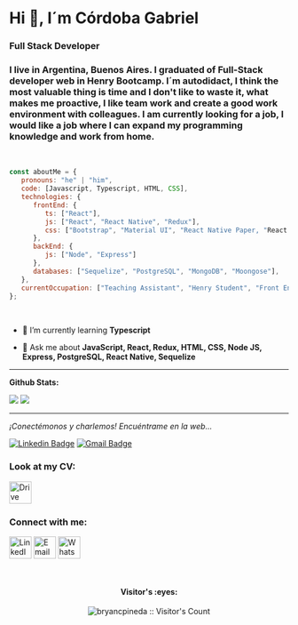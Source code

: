 <h1 align="left">Hi 👋, I´m Córdoba Gabriel</h1>
<h3 align="left">Full Stack Developer</h3>

<h3 align="left">I live in Argentina, Buenos Aires. I graduated of Full-Stack developer web in Henry Bootcamp. I´m autodidact, I think the most valuable thing is time and I don't like to waste it, what makes me proactive, I like team work and create a good work environment with colleagues. I am currently looking for a job, I would like a job where I can expand my programming knowledge and work from home.</h3>

<br>

```javascript
const aboutMe = {
   pronouns: "he" | "him",
   code: [Javascript, Typescript, HTML, CSS],
   technologies: {
      frontEnd: {
         ts: ["React"],
         js: ["React", "React Native", "Redux"],
         css: ["Bootstrap", "Material UI", "React Native Paper, "React Native Element", "Native Base"]
      },
      backEnd: {
         js: ["Node", "Express"]
      },
      databases: ["Sequelize", "PostgreSQL", "MongoDB", "Moongose"],
   },
   currentOccupation: ["Teaching Assistant", "Henry Student", "Front End Developer"],
};
```

<br>

- 🌱 I’m currently learning **Typescript**

- 💬 Ask me about **JavaScript, React, Redux, HTML, CSS, Node JS, Express, PostgreSQL, React Native, Sequelize**

---

**Github Stats:**

<p align="left">
  
  <img src="https://github-readme-stats.vercel.app/api/top-langs/?username=cor2ba&count_private=true&theme=dracula">
  <img src="https://github-readme-stats.vercel.app/api?username=cor2ba&hide=stars&show_icons=true&theme=dracula&line_height=32">

</p>

---

<p display="flex" flex-direction="column">
  <i>¡Conectémonos y charlemos! Encuéntrame en la web...</i>
  
   [![Linkedin Badge](https://img.shields.io/badge/-Jose_Garcia-blue?style=flat-square&logo=Linkedin&logoColor=white&link=https://www.linkedin.com/in/gabriel-cordoba/)](https://www.linkedin.com/in/gabriel-cordoba/) 
   [![Gmail Badge](https://img.shields.io/badge/-jose23122009-c14438?style=flat-square&logo=Gmail&logoColor=white&link=mailto:cordobagabrielignacio@gmail.com)](mailto:cordobagabrielignacio@gmail.com)

<h3 align="left">Look at my CV:</h3>
<a href="https://drive.google.com/file/d/1ues0NTvacqKbJau7R8sLJJjqboS8w_zd/view" target="blank"><img align="center" src="https://upload.wikimedia.org/wikipedia/commons/thumb/d/da/Google_Drive_logo.png/669px-Google_Drive_logo.png" alt="Drive" height="40" width="40" /></a>

<h3 align="left">Connect with me:</h3>
<p align="left">
<a href="https://www.linkedin.com/in/gabriel-cordoba/" target="blank"><img align="center" src="https://raw.githubusercontent.com/rahuldkjain/github-profile-readme-generator/master/src/images/icons/Social/linked-in-alt.svg" alt="LinkedIn" height="40" width="40" /></a>
<a href="mailto:cordobagabrielignacio@gmail.com" target="blank"><img align="center" src="https://cdn-icons-png.flaticon.com/512/2965/2965306.png" alt="Email" height="40" width="40" /></a>
<a href="https://api.whatsapp.com/send/?phone=5491125837761&text&type=phone_number&app_absent=0" target="blank"><img align="center" src="https://cdn.icon-icons.com/icons2/729/PNG/512/whatsapp_icon-icons.com_62756.png" alt="WhatsApp" height="40" width="40" /></a>
</p>

<br>
   
<h4 align="center">Visitor's :eyes:</h4>

<p align="center"><img src="https://profile-counter.glitch.me/{cor2ba}/count.svg" alt="bryancpineda :: Visitor's Count" /></p>
